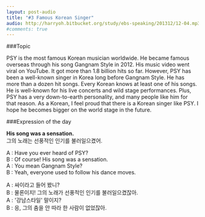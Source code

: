 ```yaml
---
layout: post-audio
title: "#3 Famous Korean Singer"
audio: http://harryoh.bitbucket.org/study/ebs-speaking/201312/12-04.mp3
#comments: true
---
```


###Topic

PSY is the most famous Korean musician worldwide. He became famous overseas through his song Gangnam Style in 2012. His music video went viral on YouTube. It got more than 1.8 billion hits so far. However, PSY has been a well-known singer in Korea long before Gangnam Style. He has more than a dozen hit songs. Every Korean knows at least one of his songs. He is well-known for his live concerts and wild stage performances. Plus, PSY has a very down-to-earth personality, and many people like him for that reason. As a Korean, I feel proud that there is a Korean singer like PSY. I hope he becomes bigger on the world stage in the future. 

###Expression‍ of the day

**His song was a sensation.**  
그의 노래는 선풍적인 인기를 불러일으켰어.

A : Have you ever heard of PSY?  
B : Of course! His song was a sensation.  
A : You mean Gangnam Style?  
B : Yeah, everyone used to follow his dance moves.  


A : 싸이라고 들어 봤니?  
B : 물론이지! 그의 노래가 선풍적인 인기를 불러일으켰잖아.  
A : '강남스타일' 말이지?  
B : 응, 그의 춤을 안 따라 한 사람이 없었잖아.  
